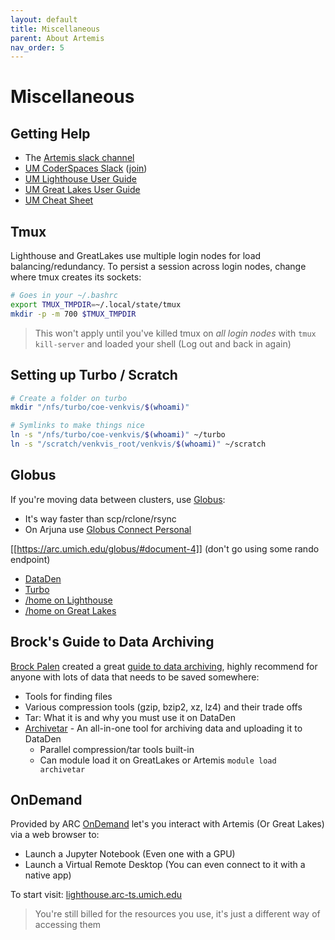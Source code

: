 ```yaml
---
layout: default
title: Miscellaneous
parent: About Artemis
nav_order: 5
---
```


# Miscellaneous

## Getting Help
- The [Artemis slack channel](https://eeg-group.slack.com/archives/C070HCDCY9F)
- [UM CoderSpaces Slack](https://umich.enterprise.slack.com/archives/C02T1M5QNH3) ([join](https://documentation.its.umich.edu/node/352#JoinResign))
-  [UM Lighthouse User Guide](https://arc.umich.edu/lighthouse/user-guide/)
- [UM Great Lakes User Guide](https://arc.umich.edu/greatlakes/user-guide/)
- [UM Cheat Sheet](https://arc.umich.edu/wp-content/uploads/sites/4/2020/05/Great-Lakes-Cheat-Sheet.pdf)
## Tmux
Lighthouse and GreatLakes use multiple login nodes for load balancing/redundancy. To persist a session across login nodes, change where tmux creates its sockets:
```bash
# Goes in your ~/.bashrc
export TMUX_TMPDIR=~/.local/state/tmux
mkdir -p -m 700 $TMUX_TMPDIR
```

> This won't apply until you've killed tmux on *all login nodes* with `tmux kill-server` and loaded your shell (Log out and back in again)
## Setting up Turbo / Scratch
```bash
# Create a folder on turbo
mkdir "/nfs/turbo/coe-venkvis/$(whoami)"

# Symlinks to make things nice
ln -s "/nfs/turbo/coe-venkvis/$(whoami)" ~/turbo
ln -s "/scratch/venkvis_root/venkvis/$(whoami)" ~/scratch
```

## Globus
If you're moving data between clusters, use [Globus](https://www.globus.org):
- It's way faster than scp/rclone/rsync
- On Arjuna use [Globus Connect Personal](https://www.globus.org/globus-connect-personal)

[[https://arc.umich.edu/globus/#document-4]] (don't go using some rando endpoint)
- [DataDen](https://app.globus.org/file-manager?origin_id=ab65757f-00f5-4e5b-aa21-133187732a01)
- [Turbo](https://app.globus.org/file-manager?origin_id=8c185a84-5c61-4bbc-b12b-11430e20010f&origin_path=%2F)
- [/home on Lighthouse](https://app.globus.org/file-manager?origin_id=3242c149-a2b9-4dba-9406-ae3717981621)
- [/home on Great Lakes](https://app.globus.org/file-manager?origin_id=454f457e-a41b-4807-8775-d132f15a228f)

## Brock's Guide to Data Archiving
[Brock Palen](https://its.umich.edu/arc/people/brock-palen) created a great [guide to data archiving](https://docs.google.com/document/d/1xkVPjkqge4BCgNMfNKJHCbBj2B-6t1_r0jJSi3nphwE/edit?usp=sharing), highly recommend for anyone with lots of data that needs to be saved somewhere:
- Tools for finding files
- Various compression tools (gzip, bzip2, xz, lz4) and their trade offs
- Tar: What it is and why you must use it on DataDen
- [Archivetar](https://github.com/brockpalen/archivetar/) - An all-in-one tool for archiving data and uploading it to DataDen
    - Parallel compression/tar tools built-in
    - Can module load it on GreatLakes or Artemis `module load archivetar`

## OnDemand
Provided by ARC [OnDemand](https://arc.umich.edu/open-ondemand/) let's you interact with Artemis (Or Great Lakes) via a web browser to:
- Launch a Jupyter Notebook (Even one with a GPU)
- Launch a Virtual Remote Desktop (You can even connect to it with a native app)

To start visit: [lighthouse.arc-ts.umich.edu](http://lighthouse.arc-ts.umich.edu/)

> You're still billed for the resources you use, it's just a different way of accessing them